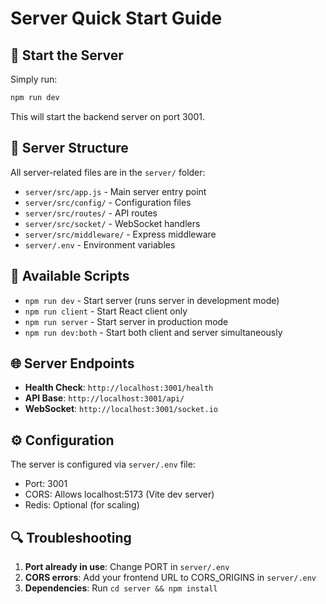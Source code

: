 # Server Quick Start Guide

## 🚀 Start the Server

Simply run:
```bash
npm run dev
```

This will start the backend server on port 3001.

## 📁 Server Structure

All server-related files are in the `server/` folder:
- `server/src/app.js` - Main server entry point
- `server/src/config/` - Configuration files
- `server/src/routes/` - API routes
- `server/src/socket/` - WebSocket handlers
- `server/src/middleware/` - Express middleware
- `server/.env` - Environment variables

## 🔧 Available Scripts

- `npm run dev` - Start server (runs server in development mode)
- `npm run client` - Start React client only
- `npm run server` - Start server in production mode
- `npm run dev:both` - Start both client and server simultaneously

## 🌐 Server Endpoints

- **Health Check**: `http://localhost:3001/health`
- **API Base**: `http://localhost:3001/api/`
- **WebSocket**: `http://localhost:3001/socket.io`

## ⚙️ Configuration

The server is configured via `server/.env` file:
- Port: 3001
- CORS: Allows localhost:5173 (Vite dev server)
- Redis: Optional (for scaling)

## 🔍 Troubleshooting

1. **Port already in use**: Change PORT in `server/.env`
2. **CORS errors**: Add your frontend URL to CORS_ORIGINS in `server/.env`
3. **Dependencies**: Run `cd server && npm install`